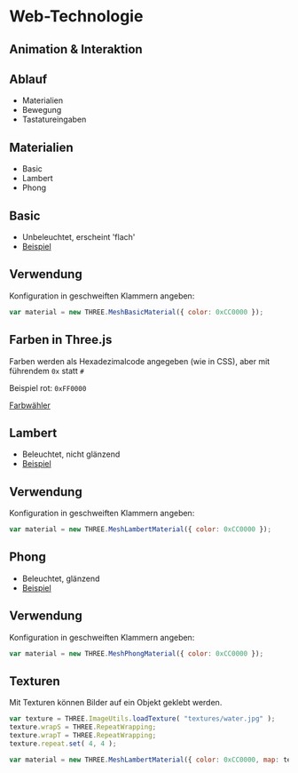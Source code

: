 # Web-Technologie

## Animation & Interaktion



## Ablauf

* Materialien
* Bewegung
* Tastatureingaben



## Materialien

* Basic
* Lambert
* Phong


## Basic

* Unbeleuchtet, erscheint 'flach'
* [Beispiel](http://threejs.org/docs/#Reference/Materials/MeshBasicMaterial)


## Verwendung

Konfiguration in geschweiften Klammern angeben:

```js
var material = new THREE.MeshBasicMaterial({ color: 0xCC0000 });
```


## Farben in Three.js

Farben werden als Hexadezimalcode angegeben (wie in CSS), aber mit führendem `0x` statt `#`

Beispiel rot: `0xFF0000`

[Farbwähler](http://www.colorpicker.com/)


## Lambert

* Beleuchtet, nicht glänzend
* [Beispiel](http://threejs.org/docs/#Reference/Materials/MeshLambertMaterial)


## Verwendung

Konfiguration in geschweiften Klammern angeben:

```js
var material = new THREE.MeshLambertMaterial({ color: 0xCC0000 });
```


## Phong

* Beleuchtet, glänzend
* [Beispiel](http://threejs.org/docs/#Reference/Materials/MeshPhongMaterial)


## Verwendung

Konfiguration in geschweiften Klammern angeben:

```js
var material = new THREE.MeshPhongMaterial({ color: 0xCC0000 });
```


## Texturen

Mit Texturen können Bilder auf ein Objekt geklebt werden.

```js
var texture = THREE.ImageUtils.loadTexture( "textures/water.jpg" );
texture.wrapS = THREE.RepeatWrapping;
texture.wrapT = THREE.RepeatWrapping;
texture.repeat.set( 4, 4 );
```

```js
var material = new THREE.MeshLambertMaterial({ color: 0xCC0000, map: texture });
```
